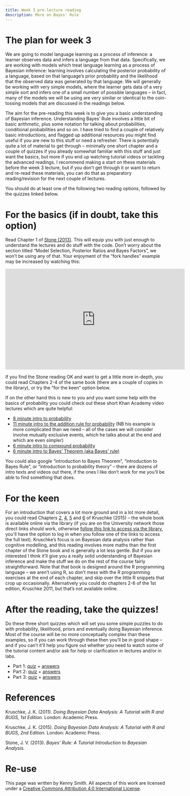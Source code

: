 ```yaml
---
title: Week 3 pre-lecture reading
description: More on Bayes' Rule
---
```



# The plan for week 3

We are going to model language learning as a process of inference: a learner observes data and infers a language from that data. Specifically, we are working with models which treat language learning as a process of Bayesian inference: learning involves calculating the posterior probability of a language, based on that language’s prior probability and the likelihood that the observed data was generated by that language. We will generally be working with very simple models, where the learner gets data of a very simple sort and infers one of a small number of possible languages – in fact, many of the models we will be using are very similar or identical to the coin-tossing models that are discussed in the readings below.

The aim for the pre-reading this week is to give you a basic understanding of Bayesian inference. Understanding Bayes’ Rule involves a little bit of basic arithmetic, plus some notation for talking about probabilities, conditional probabilities and so on. I have tried to find a couple of relatively basic introductions, and flagged up additional resources you might find useful if you are new to this stuff or need a refresher. There is potentially quite a lot of material to get through – minimally one short chapter and a couple of quizzes if you already somewhat familiar with this stuff and just want the basics, but more if you end up watching tutorial videos or tackling the advanced readings. I recommend making a start on these materials before the week 3 lecture, but if you don’t get through it or want to return and re-read these materials, you can do that as preparatory reading/revision for the next couple of lectures.

You should do at least one of the following two reading options, followed by the quizzes linked below.

# For the basics (if in doubt, take this option)

Read Chapter 1 of [Stone (2013)](http://jim-stone.staff.shef.ac.uk/BookBayes2012/bookbayesch01.pdf). This will equip you with just enough to understand the lectures and do stuff with the code. Don’t worry about the section titled “Model Selection, Posterior Ratios and Bayes Factors”, we won’t be using any of that. Your enjoyment of the “fork handles” example may be increased by watching this:

<iframe width="560" height="315" src="https://www.youtube.com/embed/pV1IP4N9ajg" frameborder="0" allow="accelerometer; autoplay; clipboard-write; encrypted-media; gyroscope; picture-in-picture" allowfullscreen></iframe>

If you find the Stone reading OK and want to get a little more in-depth, you could read Chapters 2-4 of the same book (there are a couple of copies in the library), or try the “for the keen” option below.

If on the other hand this is new to you and you want some help with the basics of probability you could check out these short Khan Academy video lectures which are quite helpful:

- [8 minute intro to probability](https://www.khanacademy.org/math/ap-statistics/probability-ap/randomness-probability-simulation/v/basic-probability)
- [11 minute intro to the addition rule for probability](https://www.khanacademy.org/math/ap-statistics/probability-ap/probability-addition-rule/v/addition-rule-for-probability) (NB his example is more complicated than we need – all of the cases we will consider involve mutually exclusive events, which he talks about at the end and which are even simpler)
- [6 minute intro to compound probability](https://www.khanacademy.org/math/ap-statistics/probability-ap/probability-multiplication-rule/v/compound-probability-of-independent-events)
- [6 minute intro to Bayes’ Theorem (aka Bayes’ rule)](https://www.khanacademy.org/partner-content/wi-phi/wiphi-critical-thinking/wiphi-fundamentals/v/bayes-theorem)

You could also google “introduction to Bayes Theorem”, “introduction to Bayes Rule”, or “introduction to probability theory” – there are dozens of intro texts and videos out there, if the ones I like don’t work for me you’ll be able to find something that does.

# For the keen

For an introduction that covers a lot more ground and in a lot more detail, you could read Chapters [2](https://doi.org/10.1016/B978-0-12-405888-0.00002-7), [4](https://doi.org/10.1016/B978-0-12-405888-0.00004-0), [5](https://doi.org/10.1016/B978-0-12-405888-0.00005-2) and [6](https://doi.org/10.1016/B978-0-12-405888-0.00006-4) of Kruschke (2015) – the whole book is available online via the library (if you are on the University network those direct links should work, otherwise [follow this link to access via the library](https://discovered.ed.ac.uk/permalink/f/1njkql8/44UOE_ALMA51251557640002466), you'll have the option to log in when you follow one of the links to access the full text). Kruschke’s focus is on Bayesian data analysis rather than cognitive modelling, and this reading involves more maths than the first chapter of the Stone book and is generally a lot less gentle. But if you are interested I think it’ll give you a really solid understanding of Bayesian inference and make the stuff we do on the rest of the course fairly straightforward. Note that that book is designed around the R programming language – we aren’t using R, so don’t mess with the R programming exercises at the end of each chapter, and skip over the little R snippets that crop up occasionally. Alternatively you could do chapters 2-6 of the 1st edition, Kruschke 2011, but that’s not available online.

# After the reading, take the quizzes!

Do these three short quizzes which will set you some simple puzzles to do with probability, likelihood, priors and eventually doing Bayesian inference. Most of the course will be no more conceptually complex than these examples, so if you can work through these then you’ll be in good shape – and if you can’t it’ll help you figure out whether you need to watch some of the tutorial content and/or ask for help or clarification in lectures and/or in labs.

- Part 1: [quiz](https://www.surveymonkey.co.uk/r/ZZN82G8) + [answers](miscellaneous/BayesPart1Answers.pdf)
- Part 2: [quiz](https://www.surveymonkey.co.uk/r/Z57LPHX) + [answers](miscellaneous/BayesPart2Answers.pdf)
- Part 3: [quiz](https://www.surveymonkey.co.uk/r/Z5RBTVZ) + [answers](miscellaneous/BayesPart3Answers.pdf)



# References

Kruschke, J. K. (2011). *Doing Bayesian Data Analysis: A Tutorial with R and BUGS, 1st Edition.* London: Academic Press.

Kruschke, J. K. (2015). *Doing Bayesian Data Analysis: A Tutorial with R and BUGS, 2nd Edition.* London: Academic Press.

Stone, J. V. (2013). *Bayes’ Rule: A Tutorial Introduction to Bayesian Analysis.*



# Re-use

This page was written by Kenny Smith. All aspects of this work are licensed under a [Creative Commons Attribution 4.0 International License](http://creativecommons.org/licenses/by/4.0/).
